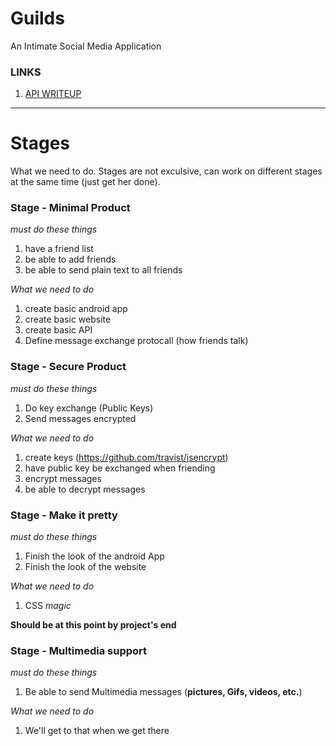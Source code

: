 # Guilds
An Intimate Social Media Application

### LINKS
1. [API WRITEUP](Website/README.md)
___

# Stages

What we need to do. Stages are not exculsive, can work on different stages at the same time (just get her done).

### Stage - Minimal Product

*must do these things*

1. have a friend list
2. be able to add friends
3. be able to send plain text to all friends

*What we need to do*

1. create basic android app
2. create basic website
3. create basic API
4. Define message exchange protocall (how friends talk)

### Stage - Secure Product

*must do these things*

1. Do key exchange (Public Keys)
2. Send messages encrypted

*What we need to do*

1. create keys (https://github.com/travist/jsencrypt)
2. have public key be exchanged when friending
3. encrypt messages
4. be able to decrypt messages

### Stage - Make it pretty

*must do these things*

1. Finish the look of the android App
2. Finish the look of the website

*What we need to do*

1. CSS *magic*

**Should be at this point by project's end**

### Stage - Multimedia support

*must do these things*

1. Be able to send Multimedia messages (**pictures, Gifs, videos, etc.**)

*What we need to do*

1. We'll get to that when we get there
